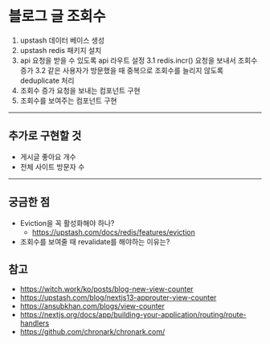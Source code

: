 # 블로그 글 조회수

1. upstash 데이터 베이스 생성
2. upstash redis 패키지 설치
3. api 요청을 받을 수 있도록 api 라우트 설정
	3.1 redis.incr() 요청을 보내서 조회수 증가
	3.2 같은 사용자가 방문했을 때 중복으로 조회수를 늘리지 않도록 deduplicate 처리
4. 조회수 증가 요청을 보내는 컴포넌트 구현
5. 조회수를 보여주는 컴포넌트 구현

---

## 추가로 구현할 것

- 게시글 좋아요 개수
- 전체 사이트 방문자 수
	
---

## 궁금한 점

- Eviction을 꼭 활성화해야 하나?
	- https://upstash.com/docs/redis/features/eviction
- 조회수를 보여줄 때 revalidate를 해야하는 이유는?

## 참고

- https://witch.work/ko/posts/blog-new-view-counter
- https://upstash.com/blog/nextjs13-approuter-view-counter
- https://ansubkhan.com/blogs/view-counter
- https://nextjs.org/docs/app/building-your-application/routing/route-handlers
- https://github.com/chronark/chronark.com/
